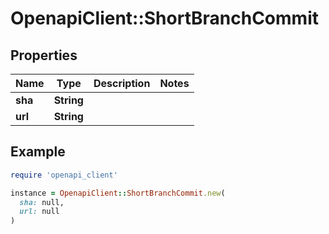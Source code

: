 # OpenapiClient::ShortBranchCommit

## Properties

| Name | Type | Description | Notes |
| ---- | ---- | ----------- | ----- |
| **sha** | **String** |  |  |
| **url** | **String** |  |  |

## Example

```ruby
require 'openapi_client'

instance = OpenapiClient::ShortBranchCommit.new(
  sha: null,
  url: null
)
```

